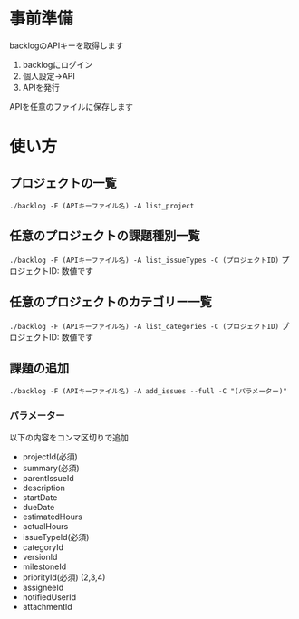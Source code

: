 # 事前準備
backlogのAPIキーを取得します  
1. backlogにログイン
1. 個人設定→API
1. APIを発行

APIを任意のファイルに保存します  

# 使い方
## プロジェクトの一覧
`./backlog -F (APIキーファイル名) -A list_project`

## 任意のプロジェクトの課題種別一覧
`./backlog -F (APIキーファイル名) -A list_issueTypes -C (プロジェクトID)`
プロジェクトID: 数値です

## 任意のプロジェクトのカテゴリー一覧
`./backlog -F (APIキーファイル名) -A list_categories -C (プロジェクトID)`
プロジェクトID: 数値です

## 課題の追加
`./backlog -F (APIキーファイル名) -A add_issues --full -C "(パラメーター)"`
### パラメーター
以下の内容をコンマ区切りで追加
- projectId(必須)
- summary(必須)
- parentIssueId
- description
- startDate
- dueDate
- estimatedHours
- actualHours
- issueTypeId(必須)
- categoryId
- versionId
- milestoneId
- priorityId(必須) (2,3,4)
- assigneeId
- notifiedUserId
- attachmentId
